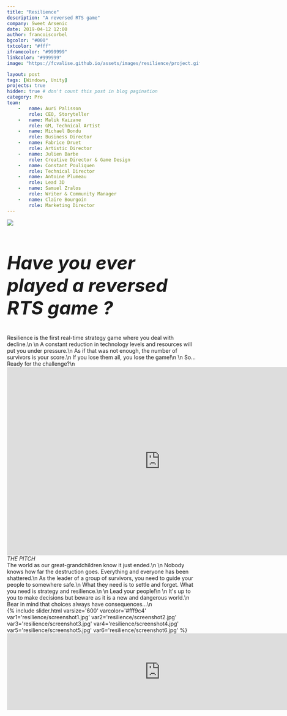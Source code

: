 ```yaml
---
title: "Resilience"
description: "A reversed RTS game"
company: Sweet Arsenic
date: 2019-04-12 12:00
author: francoiscorbel
bgcolor: "#000"
txtcolor: "#fff"
iframecolor: "#999999"
linkcolor: "#999999"
image: "https://fcvalise.github.io/assets/images/resilience/project.gif"

layout: post
tags: [Windows, Unity]
projects: true
hidden: true # don't count this post in blog pagination
category: Pro
team:
    -   name: Auri Palisson
        role: CEO, Storyteller
    -   name: Malik Kaizane
        role: GM, Technical Artist
    -   name: Michael Bondu
        role: Business Director
    -   name: Fabrice Druet
        role: Artistic Director
    -   name: Julien Barbe
        role: Creative Director & Game Design
    -   name: Constant Pouliquen
        role: Technical Director
    -   name: Antoine Plumeau
        role: Lead 3D
    -   name: Samuel Zralos
        role: Writer & Community Manager
    -   name: Claire Bourgoin
        role: Marketing Director    
---
```

<a alt="http://www.sweet-arsenic.com/resilience.html" href="http://www.sweet-arsenic.com/resilience.html" target="_blank">
    <img src="{{ site.url }}/assets/images/resilience/banner.png">
</a>

<div class="text general-margin"><h2 style="font-size: 3rem;"><i>
Have you ever played a reversed RTS game ?
</i></h2></div>
<div class="text general-margin">
Resilience is the first real-time strategy game where you deal with decline.\n
\n
A constant reduction in technology levels and resources will put you under pressure.\n
As if that was not enough, the number of survivors is your score.\n
If you lose them all, you lose the game!\n
\n
So… Ready for the challenge?\n
</div>

<div class="video general-margin">
    <iframe width="800" height="492" src="https://www.youtube.com/embed/WHRpYE0jUiA?modestbranding=1&autohide=1&showinfo=0&controls=0&rel=0" frameborder="0" allowfullscreen></iframe>
</div>

<div class="text general-margin"><i>
THE PITCH
</i></div>
<div class="text general-margin">
The world as our great-grandchildren know it just ended.\n
\n
Nobody knows how far the destruction goes. Everything and everyone has been shattered.\n
As the leader of a group of survivors, you need to guide your people to somewhere safe.\n
What they need is to settle and forget. What you need is strategy and resilience.\n
\n
Lead your people!\n
\n
It's up to you to make decisions but beware as it is a new and dangerous world.\n
Bear in mind that choices always have consequences...\n
</div>

<div class="general-margin">
{% include slider.html varsize='600' varcolor='#fff9c4' var1='resilience/screenshot1.jpg' var2='resilience/screenshot2.jpg' var3='resilience/screenshot3.jpg' var4='resilience/screenshot4.jpg' var5='resilience/screenshot5.jpg' var6='resilience/screenshot6.jpg' %}
</div>

<div class="general-margin">
    <iframe src="https://store.steampowered.com/widget/1212940/" frameborder="0" width="800" height="200" style="background: #000"></iframe>
</div>

